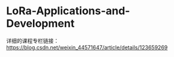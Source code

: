 # LoRa-Applications-and-Development

详细的课程专栏链接：https://blog.csdn.net/weixin_44571647/article/details/123659269
